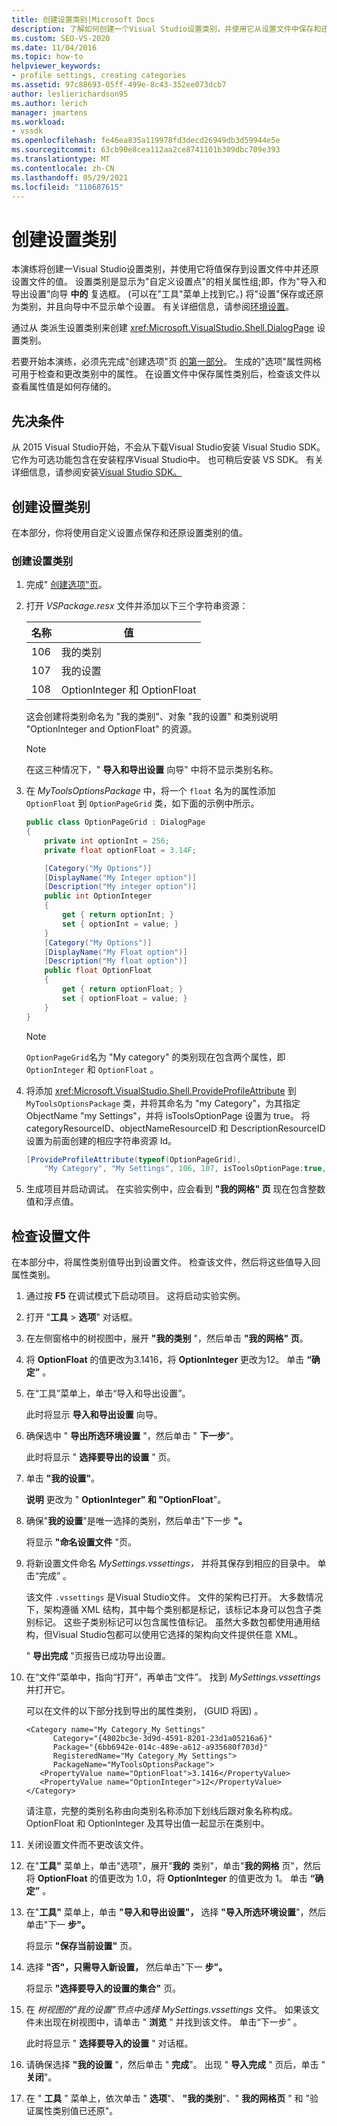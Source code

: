 ```yaml
---
title: 创建设置类别|Microsoft Docs
description: 了解如何创建一个Visual Studio设置类别，并使用它从设置文件中保存和还原值。
ms.custom: SEO-VS-2020
ms.date: 11/04/2016
ms.topic: how-to
helpviewer_keywords:
- profile settings, creating categories
ms.assetid: 97c88693-05ff-499e-8c43-352ee073dcb7
author: leslierichardson95
ms.author: lerich
manager: jmartens
ms.workload:
- vssdk
ms.openlocfilehash: fe46ea835a119978fd3decd26949db3d59944e5e
ms.sourcegitcommit: 63cb90e8cea112aa2ce8741101b309dbc709e393
ms.translationtype: MT
ms.contentlocale: zh-CN
ms.lasthandoff: 05/29/2021
ms.locfileid: "110687615"
---
```

# <a name="create-a-settings-category"></a>创建设置类别

本演练将创建一Visual Studio设置类别，并使用它将值保存到设置文件中并还原设置文件的值。 设置类别是显示为"自定义设置点"的相关属性组;即，作为"导入和导出设置"向导 **中的** 复选框。  (可以在"工具"菜单上找到它。) 将"设置"保存或还原为类别，并且向导中不显示单个设置。  有关详细信息，请参阅[环境设置](../ide/environment-settings.md)。

通过从 类派生设置类别来创建 <xref:Microsoft.VisualStudio.Shell.DialogPage> 设置类别。

若要开始本演练，必须先完成"创建选项"页 [的第一部分](../extensibility/creating-an-options-page.md)。 生成的"选项"属性网格可用于检查和更改类别中的属性。 在设置文件中保存属性类别后，检查该文件以查看属性值是如何存储的。

## <a name="prerequisites"></a>先决条件
 从 2015 Visual Studio开始，不会从下载Visual Studio安装 Visual Studio SDK。 它作为可选功能包含在安装程序Visual Studio中。 也可稍后安装 VS SDK。 有关详细信息，请参阅安装[Visual Studio SDK。](../extensibility/installing-the-visual-studio-sdk.md)

## <a name="create-a-settings-category"></a>创建设置类别
 在本部分，你将使用自定义设置点保存和还原设置类别的值。

### <a name="to-create-a-settings-category"></a>创建设置类别

1. 完成" [创建选项"页](../extensibility/creating-an-options-page.md)。

2. 打开 *VSPackage.resx* 文件并添加以下三个字符串资源：

    |名称|值|
    |----------|-----------|
    |106|我的类别|
    |107|我的设置|
    |108|OptionInteger 和 OptionFloat|

     这会创建将类别命名为 "我的类别"、对象 "我的设置" 和类别说明 "OptionInteger and OptionFloat" 的资源。

    > [!NOTE]
    > 在这三种情况下，" **导入和导出设置** 向导" 中将不显示类别名称。

3. 在 *MyToolsOptionsPackage* 中，将一个 `float` 名为的属性添加 `OptionFloat` 到 `OptionPageGrid` 类，如下面的示例中所示。

    ```csharp
    public class OptionPageGrid : DialogPage
    {
        private int optionInt = 256;
        private float optionFloat = 3.14F;

        [Category("My Options")]
        [DisplayName("My Integer option")]
        [Description("My integer option")]
        public int OptionInteger
        {
            get { return optionInt; }
            set { optionInt = value; }
        }
        [Category("My Options")]
        [DisplayName("My Float option")]
        [Description("My float option")]
        public float OptionFloat
        {
            get { return optionFloat; }
            set { optionFloat = value; }
        }
    }
    ```

    > [!NOTE]
    > `OptionPageGrid`名为 "My category" 的类别现在包含两个属性，即 `OptionInteger` 和 `OptionFloat` 。

4. 将添加 <xref:Microsoft.VisualStudio.Shell.ProvideProfileAttribute> 到 `MyToolsOptionsPackage` 类，并将其命名为 "my Category"，为其指定 ObjectName "my Settings"，并将 isToolsOptionPage 设置为 true。 将 categoryResourceID、objectNameResourceID 和 DescriptionResourceID 设置为前面创建的相应字符串资源 Id。

    ```csharp
    [ProvideProfileAttribute(typeof(OptionPageGrid),
        "My Category", "My Settings", 106, 107, isToolsOptionPage:true, DescriptionResourceID = 108)]
    ```

5. 生成项目并启动调试。 在实验实例中，应会看到 **"我的网格" 页** 现在包含整数值和浮点值。

## <a name="examine-the-settings-file"></a>检查设置文件
 在本部分中，将属性类别值导出到设置文件。 检查该文件，然后将这些值导入回属性类别。

1. 通过按 **F5** 在调试模式下启动项目。 这将启动实验实例。

2. 打开 "**工具**  >  **选项**" 对话框。

3. 在左侧窗格中的树视图中，展开 **"我的类别** "，然后单击 **"我的网格" 页**。

4. 将 **OptionFloat** 的值更改为3.1416，将 **OptionInteger** 更改为12。 单击 **“确定”** 。

5. 在“工具”菜单上，单击“导入和导出设置”。

     此时将显示 **导入和导出设置** 向导。

6. 确保选中 " **导出所选环境设置** "，然后单击 " **下一步**"。

     此时将显示 " **选择要导出的设置** " 页。

7. 单击 **"我的设置"**。

     **说明** 更改为 " **OptionInteger" 和 "OptionFloat**"。

8. 确保"**我的设置**"是唯一选择的类别，然后单击"下一步 **"。**

     将显示 **"命名设置文件** "页。

9. 将新设置文件命名 *MySettings.vssettings，* 并将其保存到相应的目录中。 单击“完成”  。

   该文件 `.vssettings` 是Visual Studio文件。 文件的架构已打开。 大多数情况下，架构遵循 XML 结构，其中每个类别都是标记，该标记本身可以包含子类别标记。 这些子类别标记可以包含属性值标记。 虽然大多数包都使用通用结构，但Visual Studio包都可以使用它选择的架构向文件提供任意 XML。

   " **导出完成** "页报告已成功导出设置。

10. 在“文件”菜单中，指向“打开”，再单击“文件”。 找到 *MySettings.vssettings* 并打开它。

     可以在文件的以下部分找到导出的属性类别， (GUID 将因) 。

    ```
    <Category name="My Category_My Settings"
          Category="{4802bc3e-3d9d-4591-8201-23d1a05216a6}"
          Package="{6bb6942e-014c-489e-a612-a935680f703d}"
          RegisteredName="My Category_My Settings">
          PackageName="MyToolsOptionsPackage">
       <PropertyValue name="OptionFloat">3.1416</PropertyValue>
       <PropertyValue name="OptionInteger">12</PropertyValue>
    </Category>
    ```

     请注意，完整的类别名称由向类别名称添加下划线后跟对象名称构成。 OptionFloat 和 OptionInteger 及其导出值一起显示在类别中。

11. 关闭设置文件而不更改该文件。

12. 在"**工具"** 菜单上，单击"选项"，展开"**我的** 类别"，单击"**我的网格** 页"，然后将 **OptionFloat** 的值更改为 1.0，将 **OptionInteger** 的值更改为 1。 单击 **“确定”** 。

13. 在"**工具"** 菜单上，单击 **"导入和导出设置"，** 选择 **"导入所选环境设置**"，然后单击"下一 **步"。**

     将显示 **"保存当前设置"** 页。

14. 选择 **"否"，只需导入新设置，** 然后单击"下一 **步"。**

     将显示 **"选择要导入的设置的集合"** 页。

15. 在 *树视图的"我的设置"节点中选择 MySettings.vssettings* 文件。  如果该文件未出现在树视图中，请单击 " **浏览** " 并找到该文件。 单击“下一步”  。

     此时将显示 " **选择要导入的设置** " 对话框。

16. 请确保选择 **"我的设置** "，然后单击 " **完成**"。 出现 " **导入完成** " 页后，单击 " **关闭**"。

17. 在 " **工具** " 菜单上，依次单击 " **选项**"、 **"我的类别**"、" **我的网格页** " 和 "验证属性类别值已还原"。
